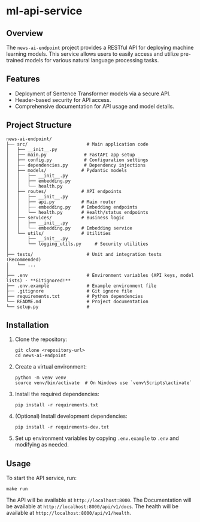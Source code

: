 # ml-api-service

## Overview
The `news-ai-endpoint` project provides a RESTful API for deploying machine learning models.
This service allows users to easily access and utilize pre-trained models for various natural language processing tasks.

## Features
- Deployment of Sentence Transformer models via a secure API.
- Header-based security for API access.
- Comprehensive documentation for API usage and model details.

## Project Structure
```
news-ai-endpoint/
├── src/                      # Main application code
│   ├── __init__.py
│   ├── main.py              # FastAPI app setup
│   ├── config.py            # Configuration settings
│   ├── dependencies.py      # Dependency injections
│   ├── models/             # Pydantic models
│   │   ├── __init__.py
│   │   ├── embedding.py
│   │   └── health.py
│   ├── routes/             # API endpoints
│   │   ├── __init__.py
│   │   ├── api.py          # Main router
│   │   ├── embedding.py    # Embedding endpoints
│   │   └── health.py       # Health/status endpoints
│   ├── services/           # Business logic
│   │   ├── __init__.py
│   │   └── embedding.py    # Embedding service
│   └── utils/              # Utilities
│       ├── __init__.py
│       └── logging_utils.py     # Security utilities
│
├── tests/                    # Unit and integration tests (Recommended)
│   └── ...
│
├── .env                      # Environment variables (API keys, model lists) - **Gitignored!**
├── .env.example              # Example environment file
├── .gitignore                # Git ignore file
├── requirements.txt          # Python dependencies
└── README.md                 # Project documentation
└── setup.py                  # 
```

## Installation
1. Clone the repository:
   ```
   git clone <repository-url>
   cd news-ai-endpoint
   ```

2. Create a virtual environment:
   ```
   python -m venv venv
   source venv/bin/activate  # On Windows use `venv\Scripts\activate`
   ```

3. Install the required dependencies:
   ```
   pip install -r requirements.txt
   ```

4. (Optional) Install development dependencies:
   ```
   pip install -r requirements-dev.txt
   ```

5. Set up environment variables by copying `.env.example` to `.env` and modifying as needed.

## Usage
To start the API service, run:
```
make run
```
The API will be available at `http://localhost:8000`.
The Documentation will be available at `http://localhost:8000/api/v1/docs`.
The health will be available at `http://localhost:8000/api/v1/health`.